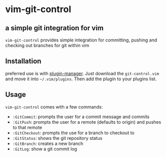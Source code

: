 # vim-git-control
## a simple git integration for vim
`vim-git-control` provides simple integration for committing, pushing and checking out branches for git within vim
## Installation
preferred use is with [plugin-manager](https://gitlab.sokoll.com/moritz/vim-plugin-manager). Just download the `git-control.vim` and move it into
`~/.vim/plugins`. Then add the plugin to your plugins list.
## Usage
`vim-git-control` comes with a few commands:
- `:GitCommit`: prompts the user for a commit message and commits
- `:GitPush`: prompts the user for a remote (defaults to origin) and pushes to that remote
- `:GitCheckout`: prompts the use for a branch to checkout to
- `:GitStatus`: shows the git repository status
- `:GitBranch`: creates a new branch
- `:GitLog`: show a git commit log
